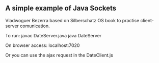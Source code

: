 ## A simple example of Java Sockets

Vladwoguer Bezerra based on Silberschatz OS book to practise client-server comunication.

To run:
javac DateServer.java
java DateServer

On browser access:
localhost:7020

Or you can use the ajax request in the DateClient.js 